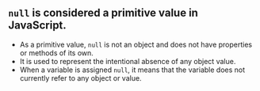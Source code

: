 ## `null` is considered a primitive value in JavaScript.

- As a primitive value, `null` is not an object and does not have properties or methods of its own.
- It is used to represent the intentional absence of any object value.
- When a variable is assigned `null`, it means that the variable does not currently refer to any object or value.
